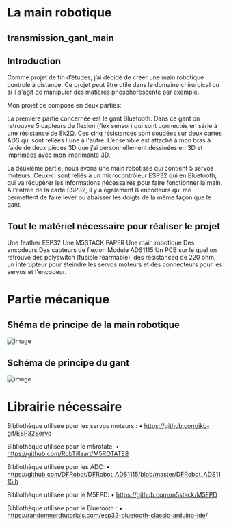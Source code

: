 # La main robotique

## transmission_gant_main

 ## Introduction
 Comme projet de fin d’études, j’ai décidé de créer une main robotique controlé à distance. 
 Ce projet peut être utile dans le domaine chirurgical ou si il s'agit de manipuler des matières phosphorescente par exemple.
 
Mon projet ce compose en deux parties:

La première partie concernée est le gant Bluetooth. 
Dans ce gant on retrouvve 5 capteurs de flexion (flex sensor) qui sont connectés en série à une résistance de 8k2Ω. Ces cinq résistances sont soudées sur deux cartes ADS qui sont reliées l'une à l'autre. 
L’ensemble est attaché à mon bras à l’aide de deux pièces 3D que j’ai personnellement dessinées en 3D et imprimées avec mon imprimante 3D. 

La deuxième partie, nous avons une main robotisée qui contient 5 servos moteurs. 
Ceux-ci sont reliés à un microcontrôleur ESP32 qui en Bluetooth, qui va récupèrer les informations nécessaires pour faire fonctionner la main. 
A l’entrée de la carte ESP32, il y a également 8 encodeurs qui me permettent de faire lever ou abaisser les doigts de la même façon que le gant. 

## Tout le matériel nécessaire pour réaliser le projet

Une feather ESP32
Une M5STACK PAPER
Une main robotique 
Des encodeurs 
Des capteurs de flexion 
Module ADS1115 
Un PCB sur le quel on retrouve des polyswitch (fusible réarmable), des résistanceq de 220 ohm, un intérupteur pour éteindre les servos moteurs et des connecteurs pour les servos et l'encodeur.

# Partie mécanique

## Shéma de principe de la main robotique   

![image](https://github.com/Thomas2809/transmission/assets/166612110/11a5ead6-651d-49cb-8e9f-05609cc512b8)              

## Schéma de principe du gant 

 ![image](https://github.com/Thomas2809/transmission/assets/166612110/93310c57-e7f2-4853-92e2-c30dc33eae3a)
# Librairie nécessaire

Bibliothèque utilisée pour les servos moteurs : 
•	https://github.com/jkb-git/ESP32Servo

Bibliothèque utilisée pour le m5rotate: 
•	https://github.com/RobTillaart/M5ROTATE8

Bibliothèque utilisée pour les ADC: 
•	https://github.com/DFRobot/DFRobot_ADS1115/blob/master/DFRobot_ADS1115.h

Bibliothèque utilisée pour le M5EPD: 
•	https://github.com/m5stack/M5EPD 

 Bibliothèque utilisée pour le Bluetooth : 
•	https://randomnerdtutorials.com/esp32-bluetooth-classic-arduino-ide/




